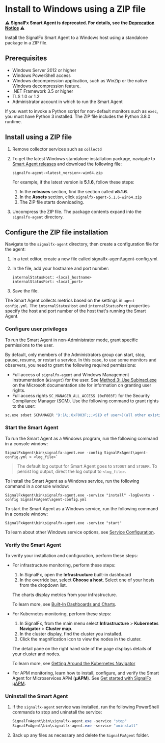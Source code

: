 
<!--- Generated by to-integrations-repo script in Smart Agent repo, DO NOT MODIFY HERE --->
# Install to Windows using a ZIP file

:warning: **SignalFx Smart Agent is deprecated. For details, see the [Deprecation Notice](./smartagent-deprecation-notice.md)** :warning:

Install the SignalFx Smart Agent to a Windows host using a standalone package in
a ZIP file.

## Prerequisites

* Windows Server 2012 or higher
* Windows PowerShell access
* Windows decompression application, such as WinZip or the native Windows
  decompression feature.
* .NET Framework 3.5 or higher
* TLS 1.0 or 1.2
* Administrator account in which to run the Smart Agent

If you want to invoke a Python script for non-default monitors such as `exec`,
you must have Python 3 installed. The ZIP file includes the Python 3.8.0
runtime.

## Install using a ZIP file

1. Remove collector services such as `collectd`

2. To get the latest Windows standalone installation package, navigate to
   [Smart Agent releases](https://github.com/signalfx/signalfx-agent/releases)
   and download the following file:

   ```
   signalfx-agent-<latest_version>-win64.zip
   ```

   For example, if the latest version is **5.1.6**, follow these steps:

   1. In the **releases** section, find the section called **v5.1.6**.
   2. In the **Assets** section, click `signalfx-agent-5.1.6-win64.zip`
   3. The ZIP file starts downloading.

3. Uncompress the ZIP file. The
   package contents expand into the `signalfx-agent` directory.

## Configure the ZIP file installation

Navigate to the `signalfx-agent` directory, then create a configuration
file for the agent:

1. In a text editor, create a new file called signalfx-agent\agent-config.yml.
2. In the file, add your hostname and port number:

   ```
   internalStatusHost: <local_hostname>
   internalStatusPort: <local_port>
   ```

3. Save the file.

The Smart Agent collects metrics based on the settings in
`agent-config.yml`. The `internalStatusHost` and `internalStatusPort`
properties specify the host and port number of the host that's running the Smart Agent.

### Configure user privileges

To run the Smart Agent in non-Administrator mode, grant specific permissions to the user. 

By default, only members of the Administrators group can start, stop, pause, resume, or restart a service. In this case, to use some monitors and observers, you need to grant the following required permissions:

- Full access of `signalfx-agent` and Windows Management Instrumentation (`Winmgmt`) for the user. See [Method 3: Use Subinacl.exe](https://docs.microsoft.com/en-us/troubleshoot/windows-server/windows-security/grant-users-rights-manage-services#method-3-use-subinaclexe) on the Microsoft documentation site for information on granting user rights.
- Full access rights `SC_MANAGER_ALL_ACCESS (0xF003F)` for the Security Compliance Manager (SCM). Use the following command to grant rights to the user:
```bash
sc.exe sdset SCMANAGER "D:(A;;0xF003F;;;<SID of user>)(all other existing rights)"
```

### Start the Smart Agent

To run the Smart Agent as a Windows program, run the following command in a console window:

  ```
  SignalFxAgent\bin\signalfx-agent.exe -config SignalFxAgent\agent-config.yml > <log_file>`
  ```

> The default log output for Smart Agent goes to `STDOUT` and `STDERR`.
> To persist log output, direct the log output to `<log_file>`.

To install the Smart Agent as a Windows service, run the following command in a console window:

  ```
  SignalFxAgent\bin\signalfx-agent.exe -service "install" -logEvents -config SignalFxAgent\agent-config.yml
  ```

To start the Smart Agent as a Windows service, run the following command in a console window:

  ```
  SignalFxAgent\bin\signalfx-agent.exe -service "start"
  ```

To learn about other Windows service options, see
[Service Configuration](https://docs.signalfx.com/en/latest/integrations/agent/windows.html#service-configuration).

### Verify the Smart Agent

To verify your installation and configuration, perform these steps:

* For infrastructure monitoring, perform these steps:
  1. In SignalFx, open the **Infrastructure** built-in dashboard
  2. In the override bar, select **Choose a host**. Select one of your hosts from the dropdown list.

  The charts display metrics from your infrastructure.

  To learn more, see [Built-In Dashboards and Charts](https://docs.signalfx.com/en/latest/getting-started/built-in-content/built-in-dashboards.html).

* For Kubernetes monitoring, perform these steps:
  1. In SignalFx, from the main menu select **Infrastructure** > **Kubernetes Navigator** > **Cluster map**.
  2. In the cluster display, find the cluster you installed.
  3. Click the magnification icon to view the nodes in the cluster.

  The detail pane on the right hand side of the page displays details of your cluster and nodes.

  To learn more, see [Getting Around the Kubernetes Navigator](https://docs.signalfx.com/en/latest/integrations/kubernetes/get-around-k8s-navigator.html)

* For APM monitoring, learn how to install, configure, and verify the Smart Agent for Microservices APM (**µAPM**). See
  [Get started with SignalFx µAPM](https://docs.signalfx.com/en/latest/apm/apm-getting-started/apm-index.html).

### Uninstall the Smart Agent

1. If the `signalfx-agent` service was installed, run the following PowerShell
   commands to stop and uninstall the service:
   ```powershell
   SignalFxAgent\bin\signalfx-agent.exe -service "stop"
   SignalFxAgent\bin\signalfx-agent.exe -service "uninstall"
   ```

1. Back up any files as necessary and delete the `SignalFxAgent` folder.
